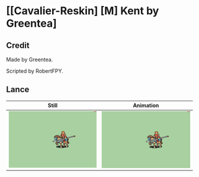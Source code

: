 # [\[Cavalier-Reskin\] \[M\] Kent by Greentea]

## Credit

Made by Greentea.

Scripted by RobertFPY.
	
## Lance

| Still | Animation |
| :---: | :-------: |
| ![Lance still](./Lance_000.png) | ![Lance animation](./Lance.gif) |
